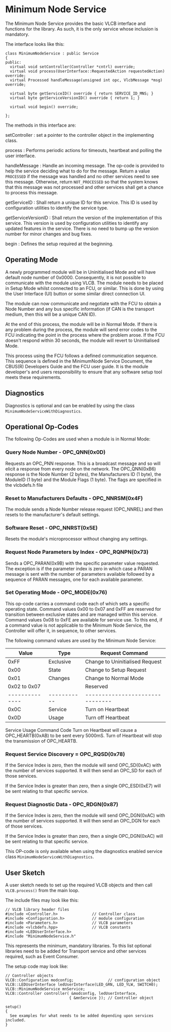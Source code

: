# Minimum Node Service

The Minimum Node Service provides the basic VLCB interface and functions for the library. As such,
it is the only service whose inclusion is mandatory.

The interface looks like this:
```
class MinimumNodeService : public Service
{
public:
  virtual void setController(Controller *cntrl) override;
  virtual void process(UserInterface::RequestedAction requestedAction) override; 
  virtual Processed handleMessage(unsigned int opc, VlcbMessage *msg) override;

  virtual byte getServiceID() override { return SERVICE_ID_MNS; }
  virtual byte getServiceVersionID() override { return 1; }
  
  virtual void begin() override;
  
};
```

The methods in this interface are:

setController
: set a pointer to the controller object in the implementing class.

process
: Performs periodic actions for timeouts, heartbeat and polling the user interface.

handleMessage
: Handle an incoming message.
The op-code is provided to help the service deciding what to do for the message.
Return a value ```PROCESSED``` if the message was handled and no other services need
to see this message. 
Otherwise, return ```NOT_PROCESSED``` so that the system knows that this message was not
processed and other services shall get a chance to process this message.

getServiceID
: Shall return a unique ID for this service.
This ID is used by configuration utilities to identify the service type.

getServiceVersionID
: Shall return the version of the implementation of this service.
This version is used by configuration utilities to identify any updated features in the
service. 
There is no need to bump up the version number for minor changes and bug fixes.

begin
: Defines the setup required at the beginning. 

## Operating Mode

A newly programmed module will be in Uninitialised Mode and will have default node number of 0x0000.
Consequently, it is not possible to communicate with the module using VLCB. The module needs to be 
placed in Setup Mode whilst connected to an FCU, or similar. This is done by using the User 
Interface (UI) button or some similar direct connection UI.

The module can now communicate and negotiate with the FCU to obtain a Node Number and any bus 
specific information (if CAN is the transport medium, then this will be a unique CAN ID).

At the end of this process, the module will be in Normal Mode. If there is any problem during the
process, the module will send error codes to the FCU indicating the point in the process where the
problem arose.  If the FCU doesn't respond within 30 seconds, the module will revert to
Uninitialised Mode. 

This process using the FCU follows a defined communication sequence. This sequence is defined in
the MinimumNode Service Document, the CBUS(R) Developers Guide and the FCU user guide.  It is the
module developer's and users responsibility to ensure that any software setup tool meets these
requirements.

## Diagnostics

Diagnostics is optional and can be enabled by using the class ```MinimumNodeServiceWithDiagnostics```.

## Operational Op-Codes

The following Op-Codes are used when a module is in Normal Mode:

### Query Node Number - OPC_QNN(0x0D)

Requests an OPC_PNN response.  This is a broadcast message and so will elicit a response from
every node on the network.  The OPC_QNN(0xB6) response is the Node Number (2 bytes), 
the Manufacturers ID (1 byte), the ModuleID (1 byte) and the Module Flags (1 byte).  The flags
are specified in the vlcbdefs.h file

### Reset to Manufacturers Defaults - OPC_NNRSM(0x4F)

The module sends a Node Number release request (OPC_NNREL) and then resets to the 
manufacturer's default settings.

### Software Reset - OPC_NNRST(0x5E)

Resets the module's microprocessor without changing any settings.

### Request Node Parameters by Index - OPC_RQNPN(0x73)

Sends a OPC_PARAN(0x9B) with the specific parameter value requested.  The exception is
if the parameter index is zero in which case a PARAN message is sent with the number of 
parameters available followed by a sequence of PARAN messages, one for each available
parameter.

### Set Operating Mode - OPC_MODE(0x76)

This op-code carries a command code each of which sets a specific operating state.
Command values 0x00 to 0x07 and 0xFF are reserved for transition between exclusive states
and are managed within this service. Command values 0x08 to 0xFE are available for service
use. To this end, if a command value is not applicable to the Minimum Node Service, the 
Controller will offer it, in sequence, to other services.

The following command values are used by the Minimum Node Service:

|    Value     |   Type    | Request Command                 |
|--------------|-----------|---------------------------------|
|    0xFF      | Exclusive | Change to Uninitialised Request |
|    0x00      | State     | Change to Setup Request         |
|    0x01      | Changes   | Change to Normal Mode           |
| 0x02 to 0x07 |           | Reserved                        |
|--------------|-----------| ------------------------------- |
|    0x0C      | Service   | Turn on Heartbeat               |
|    0x0D      | Usage     | Turn off Heartbeat              |

Service Usage Command Code Turn on Heartbeat will cause a OPC_HEARTB(0xAB) to be sent every
5000mS.  Turn of Heartbeat will stop the transmission of OPC_HEARTB.

### Request Service Discovery = OPC_RQSD(0x78)

If the Service Index is zero, then the module will send OPC_SD(0xAC) with the number of 
services supported.  It will then send an OPC_SD for each of those services.

If the Service Index is greater than zero, then a single OPC_ESD(0xE7) will be sent relating
to that specific service.

### Request Diagnostic Data - OPC_RDGN(0x87)

If the Service Index is zero, then the module will send OPC_DGN(0xAC) with the number of 
services supported.  It will then send an OPC_DGN for each of those services.

If the Service Index is greater than zero, then a single OPC_DGN(0xAC) will be sent relating
to that specific service.

This OP-code is only available when using the diagnostics enabled service
class ```MinimumNodeServiceWithDiagnostics```.

## User Sketch

A user sketch needs to set up the required VLCB objects and then call ```VLCB.process()``` from 
the main loop.

The include files may look like this:
```
// VLCB library header files
#include <Controller.h>               // Controller class
#include <Configuration.h>            // module configuration
#include <Parameters.h>               // VLCB parameters
#include <vlcbdefs.hpp>               // VLCB constants
#include <LEDUserInterface.h>
#include "MinimumNodeService.h"
```
This represents the minimum, mandatory libraries.  To this list optional libraries need to be
added for Transport service and other services required, such as Event Consumer.

The setup code may look like:
```
// Controller objects
VLCB::Configuration modconfig;               // configuration object
VLCB::LEDUserInterface ledUserInterface(LED_GRN, LED_YLW, SWITCH0);
VLCB::MinimumNodeService mnService;
VLCB::Controller controller( &modconfig, ledUserInterface,
                            { &mnService }); // Controller object

setup()
{
  See examples for what needs to be added depending upon services included.
}
```